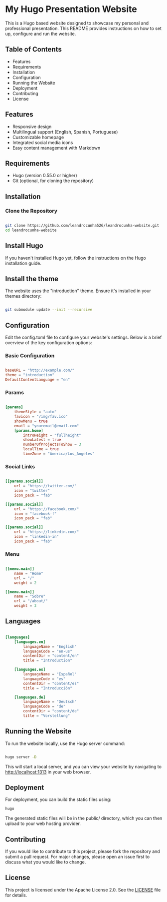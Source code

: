 # My Hugo Presentation Website

This is a Hugo based website designed to showcase my personal and professional presentation. This README provides instructions on how to set up, configure and run the website.

## Table of Contents

- Features
- Requirements
- Installation
- Configuration
- Running the Website
- Deployment
- Contributing
- License

## Features

- Responsive design
- Multilingual support (English, Spanish, Portuguese)
- Customizable homepage
- Integrated social media icons
- Easy content management with Markdown

## Requirements

- Hugo (version 0.55.0 or higher)
- Git (optional, for cloning the repository)

## Installation

### Clone the Repository

```bash

git clone https://github.com/leandrocunha526/leandrocunha-website.git
cd leandrocunha-website

```

## Install Hugo

If you haven't installed Hugo yet, follow the instructions on the Hugo installation guide.

## Install the theme

The website uses the "introduction" theme. Ensure it's installed in your themes directory:

```bash

git submodule update --init --recursive
```

## Configuration

Edit the config.toml file to configure your website's settings. Below is a brief overview of the key configuration options:

### Basic Configuration

```toml

baseURL = "http://example.com/"
theme = "introduction"
DefaultContentLanguage = "en"
```

### Params

```toml

[params]
    themeStyle = "auto"
    favicon = "/img/fav.ico"
    showMenu = true
    email = "youremail@email.com"
    [params.home]
        introHeight = "fullheight"
        showLatest = true
        numberOfProjectsToShow = 3
        localTime = true
        timeZone = "America/Los_Angeles"
```

### Social Links

```toml

[[params.social]]
    url = "https://twitter.com/"
    icon = "twitter"
    icon_pack = "fab"

[[params.social]]
    url = "https://facebook.com/"
    icon = "facebook-f"
    icon_pack = "fab"

[[params.social]]
    url = "https://linkedin.com/"
    icon = "linkedin-in"
    icon_pack = "fab"
```

### Menu

```toml

[[menu.main]]
    name = "Home"
    url = "/"
    weight = 2

[[menu.main]]
    name = "Sobre"
    url = "/about/"
    weight = 3
```

## Languages

```toml

[languages]
    [languages.en]
        languageName = "English"
        languageCode = "en-us"
        contentDir = "content/en"
        title = "Introduction"

    [languages.es]
        languageName = "Español"
        languageCode = "es"
        contentDir = "content/es"
        title = "Introducción"

    [languages.de]
        languageName = "Deutsch"
        languageCode = "de"
        contentDir = "content/de"
        title = "Vorstellung"
```

## Running the Website

To run the website locally, use the Hugo server command:

```bash

hugo server -D

```

This will start a local server, and you can view your website by navigating to <http://localhost:1313> in your web browser.

## Deployment

For deployment, you can build the static files using:

```bash
hugo
```

The generated static files will be in the public/ directory, which you can then upload to your web hosting provider.

## Contributing

If you would like to contribute to this project, please fork the repository and submit a pull request. For major changes, please open an issue first to discuss what you would like to change.

## License

This project is licensed under the Apache License 2.0. See the [LICENSE](LICENSE.md) file for details.
